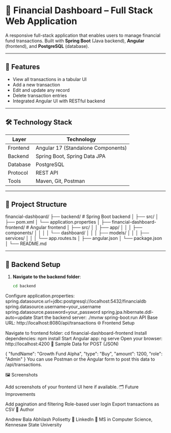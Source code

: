 # 💼 Financial Dashboard – Full Stack Web Application

A responsive full-stack application that enables users to manage financial fund transactions. Built with **Spring Boot** (Java backend), **Angular** (frontend), and **PostgreSQL** (database).

---

## 🧩 Features

- View all transactions in a tabular UI
- Add a new transaction
- Edit and update any record
- Delete transaction entries
- Integrated Angular UI with RESTful backend

---

## 🛠️ Technology Stack

| Layer     | Technology                         |
|-----------|-------------------------------------|
| Frontend  | Angular 17 (Standalone Components)  |
| Backend   | Spring Boot, Spring Data JPA        |
| Database  | PostgreSQL                          |
| Protocol  | REST API                            |
| Tools     | Maven, Git, Postman                 |

---

## 📁 Project Structure

financial-dashboard/
├── backend/ # Spring Boot backend
│ ├── src/
│ ├── pom.xml
│ └── application.properties
│
├── financial-dashboard-frontend/ # Angular frontend
│ ├── src/
│ │ ├── app/
│ │ │ ├── components/
│ │ │ │ └── dashboard/
│ │ │ ├── models/
│ │ │ ├── services/
│ │ │ └── app.routes.ts
│ ├── angular.json
│ └── package.json
│
└── README.md


---

## 🔧 Backend Setup

1. **Navigate to the backend folder**:
   ```bash
   cd backend
Configure application.properties:
spring.datasource.url=jdbc:postgresql://localhost:5432/financialdb
spring.datasource.username=your_username
spring.datasource.password=your_password
spring.jpa.hibernate.ddl-auto=update
Start the backend server:
./mvnw spring-boot:run
API Base URL:
http://localhost:8080/api/transactions
🌐 Frontend Setup

Navigate to frontend folder:
cd financial-dashboard-frontend
Install dependencies:
npm install
Start Angular app:
ng serve
Open your browser:
http://localhost:4200
🧪 Sample Data for POST (JSON)

{
  "fundName": "Growth Fund Alpha",
  "type": "Buy",
  "amount": 1200,
  "role": "Admin"
}
You can use Postman or the Angular form to post this data to /api/transactions.

🖼️ Screenshots

Add screenshots of your frontend UI here if available.
🗂️ Future Improvements

Add pagination and filtering
Role-based user login
Export transactions as CSV
📌 Author

Andrew Bala Abhilash Polisetty
🔗 LinkedIn
📘 MS in Computer Science, Kennesaw State University